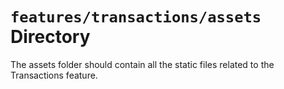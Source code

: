 # `features/transactions/assets` Directory

The assets folder should contain all the static files related to the Transactions feature.
